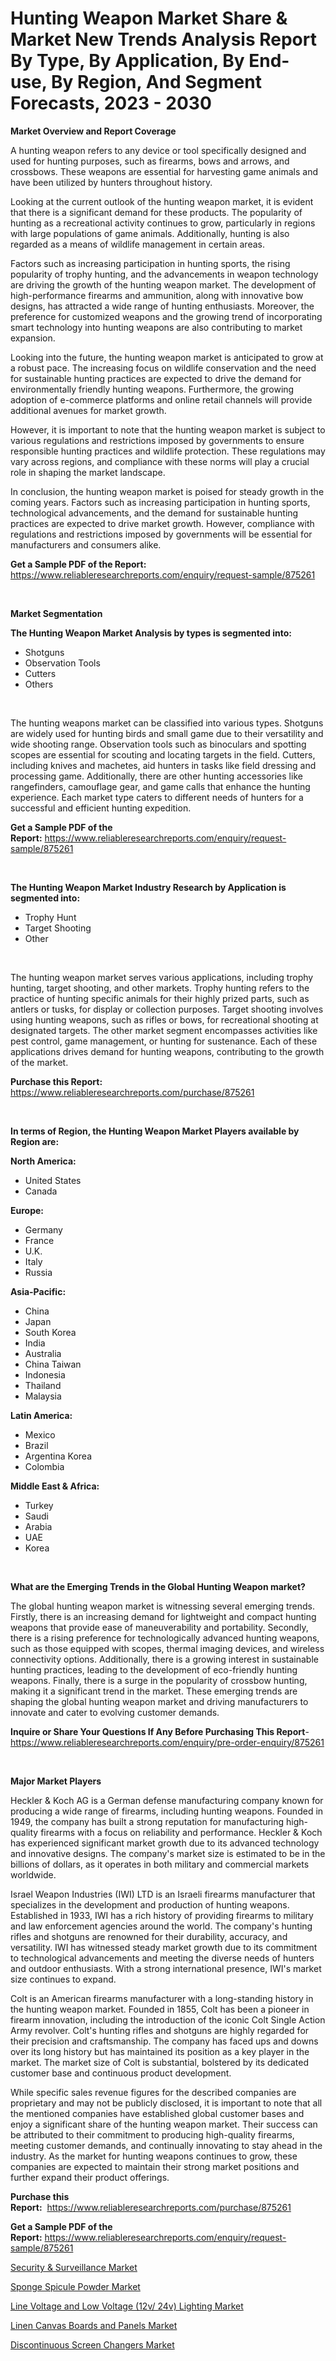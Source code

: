 <p><h1>Hunting Weapon Market Share & Market New Trends Analysis Report By Type, By Application, By End-use, By Region, And Segment Forecasts, 2023 - 2030</h1></p><p><strong>Market Overview and Report Coverage</strong></p>
<p><p>A hunting weapon refers to any device or tool specifically designed and used for hunting purposes, such as firearms, bows and arrows, and crossbows. These weapons are essential for harvesting game animals and have been utilized by hunters throughout history.</p><p>Looking at the current outlook of the hunting weapon market, it is evident that there is a significant demand for these products. The popularity of hunting as a recreational activity continues to grow, particularly in regions with large populations of game animals. Additionally, hunting is also regarded as a means of wildlife management in certain areas.</p><p>Factors such as increasing participation in hunting sports, the rising popularity of trophy hunting, and the advancements in weapon technology are driving the growth of the hunting weapon market. The development of high-performance firearms and ammunition, along with innovative bow designs, has attracted a wide range of hunting enthusiasts. Moreover, the preference for customized weapons and the growing trend of incorporating smart technology into hunting weapons are also contributing to market expansion.</p><p>Looking into the future, the hunting weapon market is anticipated to grow at a robust pace. The increasing focus on wildlife conservation and the need for sustainable hunting practices are expected to drive the demand for environmentally friendly hunting weapons. Furthermore, the growing adoption of e-commerce platforms and online retail channels will provide additional avenues for market growth.</p><p>However, it is important to note that the hunting weapon market is subject to various regulations and restrictions imposed by governments to ensure responsible hunting practices and wildlife protection. These regulations may vary across regions, and compliance with these norms will play a crucial role in shaping the market landscape.</p><p>In conclusion, the hunting weapon market is poised for steady growth in the coming years. Factors such as increasing participation in hunting sports, technological advancements, and the demand for sustainable hunting practices are expected to drive market growth. However, compliance with regulations and restrictions imposed by governments will be essential for manufacturers and consumers alike.</p></p>
<p><strong>Get a Sample PDF of the Report:</strong> <a href="https://www.reliableresearchreports.com/enquiry/request-sample/875261">https://www.reliableresearchreports.com/enquiry/request-sample/875261</a></p>
<p>&nbsp;</p>
<p><strong>Market Segmentation</strong></p>
<p><strong>The Hunting Weapon Market Analysis by types is segmented into:</strong></p>
<p><ul><li>Shotguns</li><li>Observation Tools</li><li>Cutters</li><li>Others</li></ul></p>
<p>&nbsp;</p>
<p><p>The hunting weapons market can be classified into various types. Shotguns are widely used for hunting birds and small game due to their versatility and wide shooting range. Observation tools such as binoculars and spotting scopes are essential for scouting and locating targets in the field. Cutters, including knives and machetes, aid hunters in tasks like field dressing and processing game. Additionally, there are other hunting accessories like rangefinders, camouflage gear, and game calls that enhance the hunting experience. Each market type caters to different needs of hunters for a successful and efficient hunting expedition.</p></p>
<p><strong>Get a Sample PDF of the Report:</strong>&nbsp;<a href="https://www.reliableresearchreports.com/enquiry/request-sample/875261">https://www.reliableresearchreports.com/enquiry/request-sample/875261</a></p>
<p>&nbsp;</p>
<p><strong>The Hunting Weapon Market Industry Research by Application is segmented into:</strong></p>
<p><ul><li>Trophy Hunt</li><li>Target Shooting</li><li>Other</li></ul></p>
<p>&nbsp;</p>
<p><p>The hunting weapon market serves various applications, including trophy hunting, target shooting, and other markets. Trophy hunting refers to the practice of hunting specific animals for their highly prized parts, such as antlers or tusks, for display or collection purposes. Target shooting involves using hunting weapons, such as rifles or bows, for recreational shooting at designated targets. The other market segment encompasses activities like pest control, game management, or hunting for sustenance. Each of these applications drives demand for hunting weapons, contributing to the growth of the market.</p></p>
<p><strong>Purchase this Report:</strong>&nbsp; <a href="https://www.reliableresearchreports.com/purchase/875261">https://www.reliableresearchreports.com/purchase/875261</a></p>
<p>&nbsp;</p>
<p><strong>In terms of Region, the Hunting Weapon Market Players available by Region are:</strong></p>
<p>
    <p> <strong> North America: </strong>
        <ul>
            <li>United States</li>
            <li>Canada</li>
        </ul>
        </p> 
    <p> <strong> Europe: </strong>
        <ul>
            <li>Germany</li>
            <li>France</li>
            <li>U.K.</li>
            <li>Italy</li>
            <li>Russia</li>
        </ul>
        </p> 
    <p> <strong> Asia-Pacific: </strong>
        <ul>
            <li>China</li>
            <li>Japan</li>
            <li>South Korea</li>
            <li>India</li>
            <li>Australia</li>
            <li>China Taiwan</li>
            <li>Indonesia</li>
            <li>Thailand</li>
            <li>Malaysia</li>
        </ul>
        </p> 
    <p> <strong> Latin America: </strong>
        <ul>
            <li>Mexico</li>
            <li>Brazil</li>
            <li>Argentina Korea</li>
            <li>Colombia</li>
        </ul>
        </p> 
    <p> <strong> Middle East & Africa: </strong>
        <ul>
            <li>Turkey</li>
            <li>Saudi</li>
            <li>Arabia</li>
            <li>UAE</li>
            <li>Korea</li>
        </ul>
    </p>
    </p>
<p>&nbsp;</p>
<p><strong>What are the Emerging Trends in the Global Hunting Weapon market?</strong></p>
<p><p>The global hunting weapon market is witnessing several emerging trends. Firstly, there is an increasing demand for lightweight and compact hunting weapons that provide ease of maneuverability and portability. Secondly, there is a rising preference for technologically advanced hunting weapons, such as those equipped with scopes, thermal imaging devices, and wireless connectivity options. Additionally, there is a growing interest in sustainable hunting practices, leading to the development of eco-friendly hunting weapons. Finally, there is a surge in the popularity of crossbow hunting, making it a significant trend in the market. These emerging trends are shaping the global hunting weapon market and driving manufacturers to innovate and cater to evolving customer demands.</p></p>
<p><strong>Inquire or Share Your Questions If Any Before Purchasing This Report</strong>- <a href="https://www.reliableresearchreports.com/enquiry/pre-order-enquiry/875261">https://www.reliableresearchreports.com/enquiry/pre-order-enquiry/875261</a></p>
<p>&nbsp;</p>
<p><strong>Major Market Players</strong></p>
<p><p>Heckler & Koch AG is a German defense manufacturing company known for producing a wide range of firearms, including hunting weapons. Founded in 1949, the company has built a strong reputation for manufacturing high-quality firearms with a focus on reliability and performance. Heckler & Koch has experienced significant market growth due to its advanced technology and innovative designs. The company's market size is estimated to be in the billions of dollars, as it operates in both military and commercial markets worldwide.</p><p>Israel Weapon Industries (IWI) LTD is an Israeli firearms manufacturer that specializes in the development and production of hunting weapons. Established in 1933, IWI has a rich history of providing firearms to military and law enforcement agencies around the world. The company's hunting rifles and shotguns are renowned for their durability, accuracy, and versatility. IWI has witnessed steady market growth due to its commitment to technological advancements and meeting the diverse needs of hunters and outdoor enthusiasts. With a strong international presence, IWI's market size continues to expand.</p><p>Colt is an American firearms manufacturer with a long-standing history in the hunting weapon market. Founded in 1855, Colt has been a pioneer in firearm innovation, including the introduction of the iconic Colt Single Action Army revolver. Colt's hunting rifles and shotguns are highly regarded for their precision and craftsmanship. The company has faced ups and downs over its long history but has maintained its position as a key player in the market. The market size of Colt is substantial, bolstered by its dedicated customer base and continuous product development.</p><p>While specific sales revenue figures for the described companies are proprietary and may not be publicly disclosed, it is important to note that all the mentioned companies have established global customer bases and enjoy a significant share of the hunting weapon market. Their success can be attributed to their commitment to producing high-quality firearms, meeting customer demands, and continually innovating to stay ahead in the industry. As the market for hunting weapons continues to grow, these companies are expected to maintain their strong market positions and further expand their product offerings.</p></p>
<p><strong>Purchase this Report:</strong>&nbsp;&nbsp;<a href="https://www.reliableresearchreports.com/purchase/875261">https://www.reliableresearchreports.com/purchase/875261</a></p>
<p></p>
<p><strong>Get a Sample PDF of the Report:</strong>&nbsp;<a href="https://www.reliableresearchreports.com/enquiry/request-sample/875261">https://www.reliableresearchreports.com/enquiry/request-sample/875261</a></p>
<p><p><a href="https://www.reportprime.com/security-surveillance-r7418">Security & Surveillance Market</a></p><p><a href="https://www.linkedin.com/pulse/sponge-spicule-powder-market-share-amp-new-trends-analysis-qwfne/">Sponge Spicule Powder Market</a></p><p><a href="https://medium.com/@noelkunzei1/line-voltage-and-low-voltage-12v-24v-lighting-market-size-growth-forecast-2023-2030-5f804bd7eb7b">Line Voltage and Low Voltage (12v/ 24v) Lighting Market</a></p><p><a href="https://medium.com/@lorenzmayer1995/linen-canvas-boards-and-panels-market-size-growth-forecast-2023-2030-d81235d5a216">Linen Canvas Boards and Panels Market</a></p><p><a href="https://issuu.com/reportprime-2/docs/discontinuous-screen-changers-market-size-2030.ppt?fr=xKAE9_zU1NQ">Discontinuous Screen Changers Market</a></p></p>